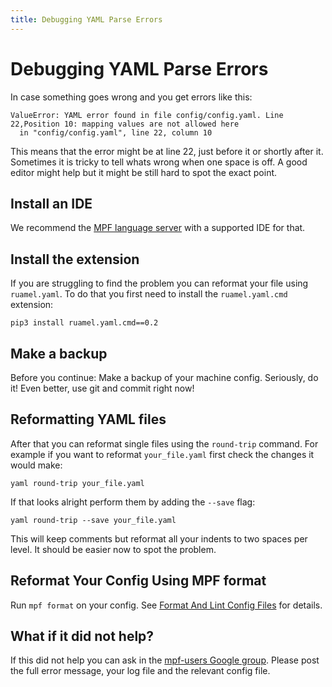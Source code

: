 ```yaml
---
title: Debugging YAML Parse Errors
---
```


# Debugging YAML Parse Errors


In case something goes wrong and you get errors like this:

``` console
ValueError: YAML error found in file config/config.yaml. Line 22,Position 10: mapping values are not allowed here
  in "config/config.yaml", line 22, column 10
```

This means that the error might be at line 22, just before it or shortly
after it. Sometimes it is tricky to tell whats wrong when one space is
off. A good editor might help but it might be still hard to spot the
exact point.

## Install an IDE

We recommend the
[MPF language server](../tools/language_server/index.md) with a supported IDE for that.

## Install the extension

If you are struggling to find the problem you can reformat your file
using `ruamel.yaml`. To do that you first need to install the
`ruamel.yaml.cmd` extension:

``` console
pip3 install ruamel.yaml.cmd==0.2
```

## Make a backup

Before you continue: Make a backup of your machine config. Seriously, do
it! Even better, use git and commit right now!

## Reformatting YAML files

After that you can reformat single files using the `round-trip` command.
For example if you want to reformat `your_file.yaml` first check the
changes it would make:

``` console
yaml round-trip your_file.yaml
```

If that looks alright perform them by adding the `--save` flag:

``` console
yaml round-trip --save your_file.yaml
```

This will keep comments but reformat all your indents to two spaces per
level. It should be easier now to spot the problem.

## Reformat Your Config Using MPF format

Run `mpf format` on your config. See
[Format And Lint Config Files](../tools/format.md) for details.

## What if it did not help?

If this did not help you can ask in the [mpf-users Google
group](https://groups.google.com/forum/#!forum/mpf-users). Please post
the full error message, your log file and the relevant config file.
